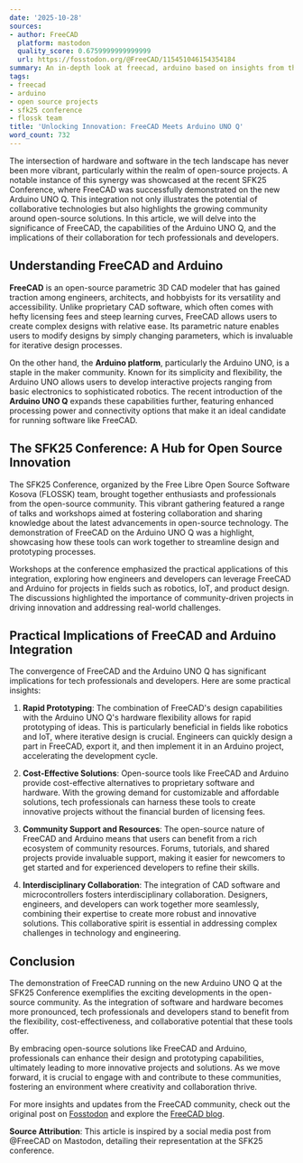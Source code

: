 ```yaml
---
date: '2025-10-28'
sources:
- author: FreeCAD
  platform: mastodon
  quality_score: 0.6759999999999999
  url: https://fosstodon.org/@FreeCAD/115451046154354184
summary: An in-depth look at freecad, arduino based on insights from the tech community.
tags:
- freecad
- arduino
- open source projects
- sfk25 conference
- flossk team
title: 'Unlocking Innovation: FreeCAD Meets Arduino UNO Q'
word_count: 732
---
```


The intersection of hardware and software in the tech landscape has never been more vibrant, particularly within the realm of open-source projects. A notable instance of this synergy was showcased at the recent SFK25 Conference, where FreeCAD was successfully demonstrated on the new Arduino UNO Q. This integration not only illustrates the potential of collaborative technologies but also highlights the growing community around open-source solutions. In this article, we will delve into the significance of FreeCAD, the capabilities of the Arduino UNO Q, and the implications of their collaboration for tech professionals and developers.

## Understanding FreeCAD and Arduino

**FreeCAD** is an open-source parametric 3D CAD modeler that has gained traction among engineers, architects, and hobbyists for its versatility and accessibility. Unlike proprietary CAD software, which often comes with hefty licensing fees and steep learning curves, FreeCAD allows users to create complex designs with relative ease. Its parametric nature enables users to modify designs by simply changing parameters, which is invaluable for iterative design processes.

On the other hand, the **Arduino platform**, particularly the Arduino UNO, is a staple in the maker community. Known for its simplicity and flexibility, the Arduino UNO allows users to develop interactive projects ranging from basic electronics to sophisticated robotics. The recent introduction of the **Arduino UNO Q** expands these capabilities further, featuring enhanced processing power and connectivity options that make it an ideal candidate for running software like FreeCAD.

## The SFK25 Conference: A Hub for Open Source Innovation

The SFK25 Conference, organized by the Free Libre Open Source Software Kosova (FLOSSK) team, brought together enthusiasts and professionals from the open-source community. This vibrant gathering featured a range of talks and workshops aimed at fostering collaboration and sharing knowledge about the latest advancements in open-source technology. The demonstration of FreeCAD on the Arduino UNO Q was a highlight, showcasing how these tools can work together to streamline design and prototyping processes.

Workshops at the conference emphasized the practical applications of this integration, exploring how engineers and developers can leverage FreeCAD and Arduino for projects in fields such as robotics, IoT, and product design. The discussions highlighted the importance of community-driven projects in driving innovation and addressing real-world challenges.

## Practical Implications of FreeCAD and Arduino Integration

The convergence of FreeCAD and the Arduino UNO Q has significant implications for tech professionals and developers. Here are some practical insights:

1. **Rapid Prototyping**: The combination of FreeCAD's design capabilities with the Arduino UNO Q's hardware flexibility allows for rapid prototyping of ideas. This is particularly beneficial in fields like robotics and IoT, where iterative design is crucial. Engineers can quickly design a part in FreeCAD, export it, and then implement it in an Arduino project, accelerating the development cycle.

2. **Cost-Effective Solutions**: Open-source tools like FreeCAD and Arduino provide cost-effective alternatives to proprietary software and hardware. With the growing demand for customizable and affordable solutions, tech professionals can harness these tools to create innovative projects without the financial burden of licensing fees.

3. **Community Support and Resources**: The open-source nature of FreeCAD and Arduino means that users can benefit from a rich ecosystem of community resources. Forums, tutorials, and shared projects provide invaluable support, making it easier for newcomers to get started and for experienced developers to refine their skills.

4. **Interdisciplinary Collaboration**: The integration of CAD software and microcontrollers fosters interdisciplinary collaboration. Designers, engineers, and developers can work together more seamlessly, combining their expertise to create more robust and innovative solutions. This collaborative spirit is essential in addressing complex challenges in technology and engineering.

## Conclusion

The demonstration of FreeCAD running on the new Arduino UNO Q at the SFK25 Conference exemplifies the exciting developments in the open-source community. As the integration of software and hardware becomes more pronounced, tech professionals and developers stand to benefit from the flexibility, cost-effectiveness, and collaborative potential that these tools offer.

By embracing open-source solutions like FreeCAD and Arduino, professionals can enhance their design and prototyping capabilities, ultimately leading to more innovative projects and solutions. As we move forward, it is crucial to engage with and contribute to these communities, fostering an environment where creativity and collaboration thrive.

For more insights and updates from the FreeCAD community, check out the original post on [Fosstodon](https://fosstodon.org/@FreeCAD/115451046154354184) and explore the [FreeCAD blog](https://blog.freecad.org/2025/10/28/freecad-running-on-new-arduino-uno-q-at-sfk25/#Announcement).

**Source Attribution**: This article is inspired by a social media post from @FreeCAD on Mastodon, detailing their representation at the SFK25 conference.